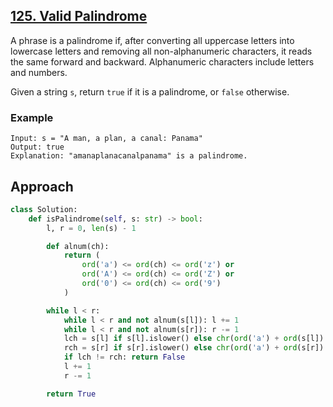 ## [125. Valid Palindrome](https://leetcode.com/problems/valid-palindrome/description/?envType=problem-list-v2&envId=r27zde7r)

A phrase is a palindrome if, after converting all uppercase letters into lowercase letters and removing all non-alphanumeric characters, it reads the same forward and backward. Alphanumeric characters include letters and numbers.

Given a string `s`, return `true` if it is a palindrome, or `false` otherwise.

### Example

```
Input: s = "A man, a plan, a canal: Panama"
Output: true
Explanation: "amanaplanacanalpanama" is a palindrome.
```

## Approach

```python
class Solution:
    def isPalindrome(self, s: str) -> bool:
        l, r = 0, len(s) - 1

        def alnum(ch):
            return (
                ord('a') <= ord(ch) <= ord('z') or
                ord('A') <= ord(ch) <= ord('Z') or
                ord('0') <= ord(ch) <= ord('9')
            )

        while l < r:
            while l < r and not alnum(s[l]): l += 1
            while l < r and not alnum(s[r]): r -= 1
            lch = s[l] if s[l].islower() else chr(ord('a') + ord(s[l]) - ord('A'))
            rch = s[r] if s[r].islower() else chr(ord('a') + ord(s[r]) - ord('A'))
            if lch != rch: return False
            l += 1
            r -= 1

        return True
```
